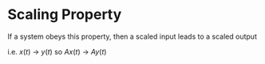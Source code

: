 # Scaling Property
If a system obeys this property, then a scaled input leads to a scaled output

i.e. $x(t) \text{ -> }y(t)$ so $Ax(t) \text{ -> }Ay(t)$
